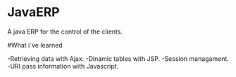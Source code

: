 # JavaERP
A java ERP for the control of the clients.

#What i´ve learned

-Retrieving data with Ajax.
-Dinamic tables with JSP.
-Session managament.
-URI pass information with Javascript.

